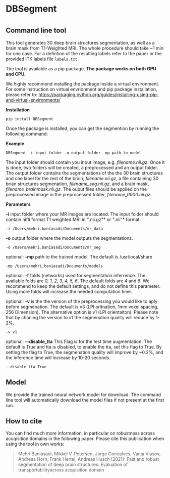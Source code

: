 # DBSegment <h1>

  ## Command line tool 
  This tool generates 30 deep brain structures segmentation, as well as a brain mask from T1-Weighted MRI. The whole procedure should take ~1 min for one case.
  For a defintion of the resulting labels refer to the paper or the provided ITK labels file `labels.txt`.
  
 The tool is available as a pip package. **The package works on both GPU and CPU.**
  
 We highly recommend installing the package inside a virtual environment. For some instruction on virtual envrionment and pip package installation, please refer to: https://packaging.python.org/guides/installing-using-pip-and-virtual-environments/

**Installation**
  
  `pip install DBSegment`
   
  Once the package is installed, you can get the segmention by running the following command:
 
  
**Example** 
  
  `DBSegment -i input_folder -o output_folder -mp path_to_model`
  
  The input folder should contain you input image, e.g. *filename.nii.gz*. Once it is done, two folders will be created, a preprocessed and an output folder. The output folder contains the segmentations of the the 30 brain structures and one label for the rest of the brain, *filename.nii.gz*, a file containing 30 brian structures segmenation, *filename_seg.nii.gz*, and a brain mask, *filename_brainmask.nii.gz*. The ouput files should be applied on the preprocessed image in the preprocessed folder, *filename_0000.nii.gz*.
  
 **Parameters** 

  **-i** input folder where your MR images are located. The input folder should contain nifti format T1 weighted MRI in *"*.nii.gz"* or *"*.nii"* format.

 `-i /Users/mehri.baniasadi/Documents/mr_data`

**-o** output folder where the model outputs the segmentations.

 `-o /Users/mehri.baniasadi/Documents/mr_seg`

optional: **-mp** path to the trained model. The default is /usr/local/share

  `-mp /Users/mehri.baniasadi/Documents/models`

optional: **-f** folds (networks) used for segmentation inferrence. The available folds are *0, 1, 2, 3, 4, 5, 6*. The default folds are *4* and *6*. We recommend to keep the default settings, and do not define this parameter. Using more folds will increase the needed computation time.
  
 optional: **-v**  is the the version of the preprocessing you would like to aply before segmenation. The default is v3 (LPI oritnation, 1mm voxel spacing, 256 Dimension). The alternative option is v1 (LPI orientaiton). Please note that by chaning the version to v1 the segmenation quality will reduce by 1-2%.

  `-v v1`
  
  optional: **--disable_tta**
  This Flag is for the test time augmentation. The default is True and tta is disabled, to enable the tta, set this flag to True. By setting the flag to True, the segmenation quality will improve by ~0.2%, and the inference time will increase by 10-20 seconds.

  `--disable_tta True`

## Model  
We provide the trained neural network model for download. The command line tool will automatically download the model files if not present at the first run.

## How to cite 
  You can find much more information, in particular on robustness across acuqisition domains in the following paper. Please cite this publication when using the tool in own works:

> Mehri Baniasadi, Mikkel V. Petersen, Jorge Goncalves, Vanja Vlasov, Andreas Horn, Frank Hertel, Andreas Husch (2021): Fast and robust segmentation of deep brain structures: Evaluation of transportabilityacross acquisition domain
